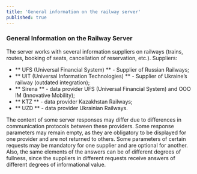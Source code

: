 ```yaml
---
title: 'General information on the railway server'
published: true
---
```


### General Information on the Railway Server

The server works with several information suppliers on railways (trains, routes, booking of seats, cancellation of reservation, etc.).
Suppliers:

* ** UFS (Universal Financial System) ** - Supplier of Russian Railways;
* ** UIT (Universal Information Technologies) ** - Supplier of Ukraine’s railway (outdated integration);
* ** Sirena ** - data provider UFS (Universal Financial System) and OOO IM (Innovative Mobility);
* ** KTZ ** - data provider Kazakhstan Railways;
* ** UZD ** - data provider Ukrainian Railways.

The content of some server responses may differ due to differences in communication protocols between these providers.
Some response parameters may remain empty, as they are obligatory to be displayed for one provider and are not returned to others.
Some parameters of certain requests may be mandatory for one supplier and are optional for another.
Also, the same elements of the answers can be of different degrees of fullness, since the suppliers in different requests receive answers of different degrees of informational value. 